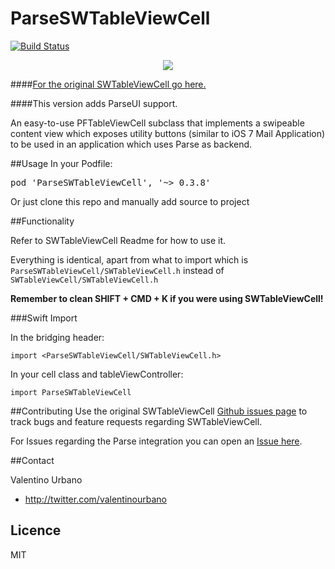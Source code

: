 ParseSWTableViewCell
===============

[![Build Status](https://travis-ci.org/valeIT/SWTableViewCell.svg?branch=master)](https://travis-ci.org/valeIT/SWTableViewCell)

<p align="center"><img src="http://i.imgur.com/njKCjK8.gif"/></p>

####[For the original SWTableViewCell go here.](https://github.com/cewendel/SWTableViewCell/) 

####This version adds ParseUI support.

An easy-to-use PFTableViewCell subclass that implements a swipeable content view which exposes utility buttons (similar to iOS 7 Mail Application) to be used in an application which uses Parse as backend.

##Usage
In your Podfile:
<pre>pod 'ParseSWTableViewCell', '~> 0.3.8'</pre>

Or just clone this repo and manually add source to project

##Functionality

Refer to SWTableViewCell Readme for how to use it. 

Everything is identical, apart from what to import which is `ParseSWTableViewCell/SWTableViewCell.h` instead of `SWTableViewCell/SWTableViewCell.h`

**Remember to clean SHIFT + CMD + K if you were using SWTableViewCell!**

###Swift Import

In the bridging header:

`import <ParseSWTableViewCell/SWTableViewCell.h>`

In your cell class and tableViewController:


`import ParseSWTableViewCell`


##Contributing
Use the original SWTableViewCell [Github issues page](https://github.com/cewendel/SWTableViewCell/issues) to track bugs and feature requests regarding SWTableViewCell. 

For Issues regarding the Parse integration you can open an [Issue here](https://github.com/valeIT/SWTableViewCell/issues).

##Contact

Valentino Urbano

- http://twitter.com/valentinourbano

## Licence

MIT 





